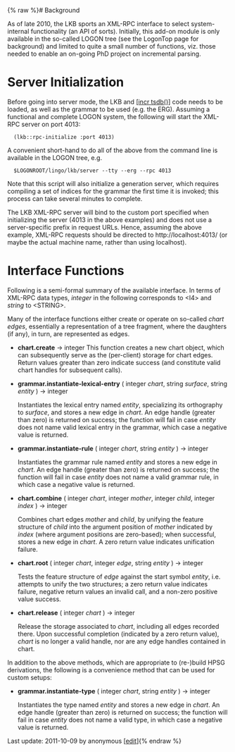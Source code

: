 {% raw %}# Background

As of late 2010, the LKB sports an XML-RPC interface to select
system-internal functionality (an API of sorts). Initially, this add-on
module is only available in the so-called LOGON tree (see the
LogonTop page for background) and limited to quite a small
number of functions, viz. those needed to enable an on-going PhD project
on incremental parsing.

# Server Initialization

Before going into server mode, the LKB and [\[incr
tsdb()\]](http://www.delph-in.net/itsdb) code needs to be loaded, as
well as the grammar to be used (e.g. the ERG). Assuming a functional and
complete LOGON system, the following will start the XML-RPC server on
port 4013:

      (lkb::rpc-initialize :port 4013)

A convenient short-hand to do all of the above from the command line is
available in the LOGON tree, e.g.

      $LOGONROOT/lingo/lkb/server --tty --erg --rpc 4013

Note that this script will also initialize a generation server, which
requires compiling a set of indices for the grammar the first time it is
invoked; this process can take several minutes to complete.

The LKB XML-RPC server will bind to the custom port specified when
initializing the server (4013 in the above examples) and does not use a
server-specific prefix in request URLs. Hence, assuming the above
example, XML-RPC requests should be directed to http://localhost:4013/
(or maybe the actual machine name, rather than using localhost).

# Interface Functions

Following is a semi-formal summary of the available interface. In terms
of XML-RPC data types, *integer* in the following corresponds to
&lt;I4&gt; and *string* to &lt;STRING&gt;.

Many of the interface functions either create or operate on so-called
*chart edges*, essentially a representation of a tree fragment, where
the daughters (if any), in turn, are represented as edges.

- **chart.create** → integer This function creates a new chart object,
which can subsequently serve as the (per-client) storage for chart
edges. Return values greater than zero indicate success (and
constitute valid chart handles for subsequent calls).
- **grammar.instantiate-lexical-entry** ( integer *chart*, string
*surface*, string *entity* ) → integer
  
  Instantiates the lexical entry named *entity*, specializing its
orthography to *surface*, and stores a new edge in *chart*. An edge
handle (greater than zero) is returned on success; the function will
fail in case *entity* does not name valid lexical entry in the
grammar, which case a negative value is returned.
- **grammar.instantiate-rule** ( integer *chart*, string *entity* ) →
integer
  
  Instantiates the grammar rule named *entity* and stores a new edge
in *chart*. An edge handle (greater than zero) is returned on
success; the function will fail in case *entity* does not name a
valid grammar rule, in which case a negative value is returned.
- **chart.combine** ( integer *chart*, integer *mother*, integer
*child*, integer *index* ) → integer
  
  Combines chart edges *mother* and *child*, by unifying the feature
structure of *child* into the argument position of *mother*
indicated by *index* (where argument positions are zero-based); when
successful, stores a new edge in *chart*. A zero return value
indicates unification failure.
- **chart.root** ( integer *chart*, integer *edge*, string *entity* )
→ integer
  
  Tests the feature structure of *edge* against the start symbol
*entity*, i.e. attempts to unify the two structures; a zero return
value indicates failure, negative return values an invalid call, and
a non-zero positive value success.
- **chart.release** ( integer *chart* ) → integer
  
  Release the storage associated to *chart*, including all edges
recorded there. Upon successful completion (indicated by a zero
return value), *chart* is no longer a valid handle, nor are any edge
handles contained in chart.

In addition to the above methods, which are appropriate to (re-)build
HPSG derivations, the following is a convenience method that can be used
for custom setups:

- **grammar.instantiate-type** ( integer *chart*, string *entity* ) →
integer
  
  Instantiates the type named *entity* and stores a new edge in
*chart*. An edge handle (greater than zero) is returned on success;
the function will fail in case *entity* does not name a valid type,
in which case a negative value is returned.

Last update: 2011-10-09 by anonymous [[edit](https://github.com/delph-in/docs/wiki/LkbRpc/_edit)]{% endraw %}